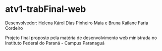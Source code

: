 # atv1-trabFinal-web

Desenvolvedor: Helena Károl Dias Pinheiro Maia e Bruna Kailane Faria Cordeiro

Projeto final proposto pela matéria de desenvolvimento web ministrada no Instituto Federal do Paraná - Campus Paranaguá
